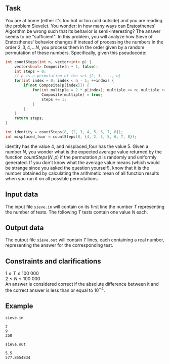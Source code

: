 ## Task

You are at home (either it's too hot or too cold outside) and you are reading the problem Sievelet. You wonder: in how many ways can Eratosthenes' Algorithm be wrong such that its behavior is semi-interesting? The answer seems to be "sufficient". In this problem, you will analyze how Sieve of Eratosthenes' behavior changes if instead of processing the numbers in the order ${2, 3, 4, \dots N}$, you process them in the order given by a random permutation of these numbers. Specifically, given this pseudocode:

```cpp
int countSteps(int n, vector<int> p) { 
    vector<bool> Composite(n + 1, false); 
    int steps = 0;  
    // p is a permutation of the set {2, 3, ..., n}  
    for(int index = 0; index < n - 1; ++index) { 
        if(not Composite[p[index]]) { 
            for(int multiple = 2 * p[index]; multiple <= n; multiple += p[index]) { 
                Composite[multiple] = true; 
                steps += 1; 
            } 
        } 
    }  
    return steps; 
}

int identity = countSteps(8, {2, 3, 4, 5, 6, 7, 8}); 
int misplaced_four = countSteps(8, {4, 2, 3, 5, 6, 7, 8}); 
```

identity has the value $4$, and misplaced_four has the value $5$. Given a number $N$, you wonder what is the expected average value returned by the function $countSteps(N, p)$ if the permutation $p$ is randomly and uniformly generated. If you don't know what the average value means (which would be strange since you asked the question yourself), know that it is the number obtained by calculating the arithmetic mean of all function results when you run it on all possible permutations.

## Input data

The input file `sieve.in` will contain on its first line the number $T$ representing the number of tests. The following $T$ tests contain one value $N$ each. 

## Output data

The output file `sieve.out` will contain $T$ lines, each containing a real number, representing the answer for the corresponding test. 

## Constraints and clarifications

$1 \leq T \leq 100\ 000$  
$2 \leq N \leq 100\ 000$  
An answer is considered correct if the absolute difference between it and the correct answer is less than or equal to $10^{-4}$.  

## Example

`sieve.in`
```
2
9
250
```

`sieve.out`
```
5.5
577.8554834
```